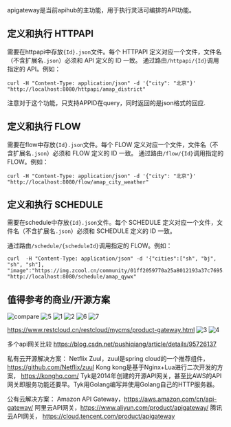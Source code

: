 apigateway是当前apihub的主功能，用于执行灵活可编排的API功能。
## 定义和执行 HTTPAPI
需要在httpapi中存放`{Id}.json`文件。每个 HTTPAPI 定义对应一个文件，文件名（不含扩展名`.json`）必须和 API 定义的 ID 一致。
通过路由`/httpapi/{Id}`调用指定的 API。例如：

```
curl -H "Content-Type: application/json" -d '{"city": "北京"}' "http://localhost:8080/httpapi/amap_district"
```

注意对于这个功能，只支持APPID在query，同时返回的是json格式的回应.
## 定义和执行 FLOW
需要在flow中存放`{Id}.json`文件。每个 FLOW 定义对应一个文件，文件名（不含扩展名`.json`）必须和 FLOW 定义的 ID 一致。
通过路由`/flow/{Id}`调用指定的 FLOW。例如：

```
curl -H "Content-Type: application/json" -d '{"city": "北京"}' "http://localhost:8080/flow/amap_city_weather"
```
## 定义和执行 SCHEDULE
需要在schedule中存放`{Id}.json`文件。每个 SCHEDULE 定义对应一个文件，文件名（不含扩展名`.json`）必须和 SCHEDULE 定义的 ID 一致。

通过路由`/schedule/{scheduleId}`调用指定的 FLOW。例如：

```
curl  -H "Content-Type: application/json" -d '{"cities":["sh", "bj", "sh", "sh"], "image":"https://img.zcool.cn/community/01ff2059770a25a8012193a37c7695.jpg"}' "http://localhost:8080/schedule/amap_qywx"
```

## 值得参考的商业/开源方案
![compare](https://github.com/wangbinbupt/tms-go-apihub/raw/main/doc/cn/api_compare.png)
![5](https://github.com/wangbinbupt/tms-go-apihub/raw/main/doc/cn/apigateway5.png)
![1](https://github.com/wangbinbupt/tms-go-apihub/raw/main/doc/cn/apigateway1.jpg)
![2](https://github.com/wangbinbupt/tms-go-apihub/raw/main/doc/cn/apigateway4.png)
![6](https://github.com/wangbinbupt/tms-go-apihub/raw/main/doc/cn/apigateway6.png)
![7](https://github.com/wangbinbupt/tms-go-apihub/raw/main/doc/cn/apigateway7.png)

https://www.restcloud.cn/restcloud/mycms/product-gateway.html
![3](https://github.com/wangbinbupt/tms-go-apihub/raw/main/doc/cn/apigateway2.jpg)
![4](https://github.com/wangbinbupt/tms-go-apihub/raw/main/doc/cn/apigateway3.jpg)

多个api网关比较
https://blog.csdn.net/pushiqiang/article/details/95726137

私有云开源解决方案：
Netflix Zuul，zuul是spring cloud的一个推荐组件，https://github.com/Netflix/zuul
Kong kong是基于Nginx+Lua进行二次开发的方案， https://konghq.com/
Tyk是2014年创建的开源API网关，甚至比AWS的API网关即服务功能还要早。Tyk用Golang编写并使用Golang自己的HTTP服务器。

公有云解决方案：
Amazon API Gateway，https://aws.amazon.com/cn/api-gateway/
阿里云API网关，https://www.aliyun.com/product/apigateway/
腾讯云API网关， https://cloud.tencent.com/product/apigateway
